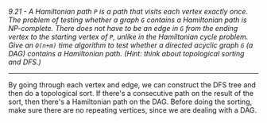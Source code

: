 *9.21 - A Hamiltonian path `P` is a path that visits each vertex exactly once. The problem of testing whether a graph `G` contains a Hamiltonian path is NP-complete. There does not have to be an edge in `G` from the ending vertex to the starting vertex of `P`, unlike in the Hamiltonian cycle problem. Give an `O(n+m)` time algorithm to test whether a directed acyclic graph `G` (a DAG) contains a Hamiltonian path. (Hint: think about topological sorting and DFS.)*
***
By going through each vertex and edge, we can construct the DFS tree and then do a topological sort. If there's a consecutive path on the result of the sort, then there's a Hamiltonian path on the DAG. Before doing the sorting, make sure there are no repeating vertices, since we are dealing with a DAG.
